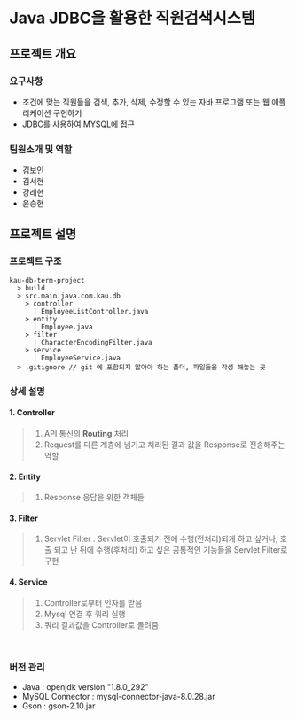 # Java JDBC을 활용한 직원검색시스템
 
## 프로젝트 개요
### 요구사항
- 조건에 맞는 직원들을 검색, 추가, 삭제, 수정할 수 있는 자바 프로그램 또는 웹 애플리케이션 구현하기
- JDBC를 사용하여 MYSQL에 접근

### 팀원소개 및 역할
- 김보인
- 김서현
- 강래현
- 윤승현
  
  
## 프로젝트 설명
### 프로젝트 구조
```text
kau-db-term-project
  > build
  > src.main.java.com.kau.db
    > controller
      | EmployeeListController.java 
    > entity
      | Employee.java 
    > filter
      | CharacterEncodingFilter.java 
    > service
      | EmployeeService.java 
  > .gitignore // git 에 포함되지 않아야 하는 폴더, 파일들을 작성 해놓는 곳
```
### 상세 설명
#### 1. Controller
> 1) API 통신의 **Routing** 처리
> 2) Request를 다른 계층에 넘기고 처리된 결과 값을 Response로 전송해주는 역할

#### 2. Entity
> 1) Response 응답을 위한 객체들

#### 3. Filter
> 1) Servlet Filter : Servlet이 호출되기 전에 수행(전처리)되게 하고 싶거나, 호출 되고 난 뒤에 수행(후처리) 하고 싶은 공통적인 기능들을 Servlet Filter로 구현

#### 4. Service
> 1) Controller로부터 인자를 받음
> 2) Mysql 연결 후 쿼리 실행
> 3) 쿼리 결과값을 Controller로 돌려줌

<br/>

### 버전 관리
- Java : openjdk version "1.8.0_292"
- MySQL Connector : mysql-connector-java-8.0.28.jar
- Gson : gson-2.10.jar
